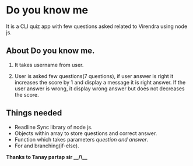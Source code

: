 # Do you know me

It is a CLI quiz app with few questions asked related to Virendra using node js. 

## About Do you know me.

1. It takes username from user.

1. User is asked few questions(7 questions), if user answer is right it increases the score by 1 and display a message it is right answer. If the user answer is wrong, it display wrong answer but does not decreases the score.

## Things needed
- Readline Sync library of node js.
- Objects within array to store questions and correct answer.
- Function which takes parameters *question and answer*. 
- For and branching(if-else).



**Thanks to Tanay partap sir __/\\\__**

